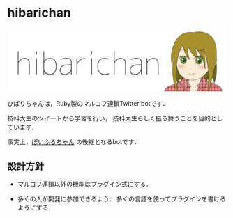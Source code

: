 hibarichan
=======

![ひばりちゃん](illust/header.png)

ひばりちゃんは，Ruby製のマルコフ連鎖Twitter botです．

技科大生のツイートから学習を行い，
技科大生らしく振る舞うことを目的としています．

事実上，[ぽいふるちゃん](http://github.com/yantene/poifullchan)
の後継となるbotです．

## 設計方針

- マルコフ連鎖以外の機能はプラグイン式にする．

- 多くの人が開発に参加できるよう，
  多くの言語を使ってプラグインを書けるようにする．

